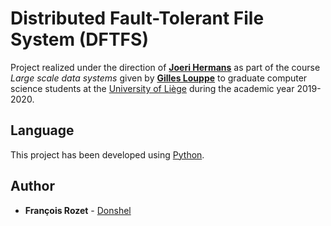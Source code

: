 # Distributed Fault-Tolerant File System (DFTFS)

Project realized under the direction of [**Joeri Hermans**](https://github.com/JoeriHermans) as part of the course *Large scale data systems* given by [**Gilles Louppe**](https://github.com/glouppe) to graduate computer science students at the [University of Liège](https://www.uliege.be/) during the academic year 2019-2020.

## Language

This project has been developed using [Python](https://www.python.org/).

## Author

* **François Rozet** - [Donshel](https://github.com/Donshel)
